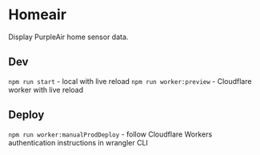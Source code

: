 # Homeair

Display PurpleAir home sensor data.

## Dev

`npm run start` - local with live reload
`npm run worker:preview` - Cloudflare worker with live reload
## Deploy

`npm run worker:manualProdDeploy` - follow Cloudflare Workers authentication instructions in wrangler CLI